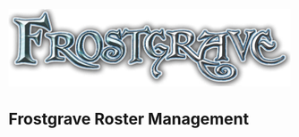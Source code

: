 ![Frostgrave Banner](/public/images/frostgrave-banner.png?raw=true "Frostgrave")
# Frostgrave Roster Management